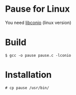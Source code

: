 # Pause for Linux

You need [libconio](https://github.com/Bacagine/conio.h) (linux version)

# Build
`$ gcc -o pause pause.c -lconio`

# Installation
`# cp pause /usr/bin/`

